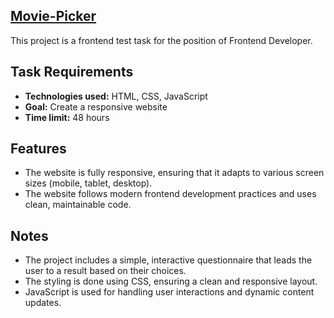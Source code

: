 ## [Movie-Picker](https://nasoviva.github.io/movie-picker/movie-picker/pages/)


This project is a frontend test task for the position of Frontend Developer.

## Task Requirements
- **Technologies used:** HTML, CSS, JavaScript
- **Goal:** Create a responsive website
- **Time limit:** 48 hours

## Features
- The website is fully responsive, ensuring that it adapts to various screen sizes (mobile, tablet, desktop).
- The website follows modern frontend development practices and uses clean, maintainable code.

## Notes
- The project includes a simple, interactive questionnaire that leads the user to a result based on their choices.
- The styling is done using CSS, ensuring a clean and responsive layout.
- JavaScript is used for handling user interactions and dynamic content updates.


